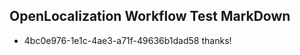 ## OpenLocalization Workflow Test MarkDown
* 4bc0e976-1e1c-4ae3-a71f-49636b1dad58 thanks!

<!--HONumber=Jul16_HO4-->


